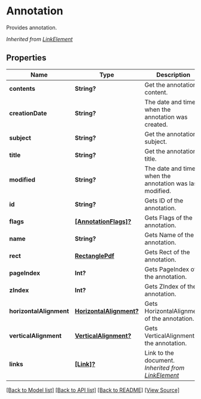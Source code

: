 # Annotation
Provides annotation.

*Inherited from [LinkElement](LinkElement.md)*
## Properties
Name | Type | Description | Notes
------------ | ------------- | ------------- | -------------
**contents** | **String?** | Get the annotation content. | [optional]
**creationDate** | **String?** | The date and time when the annotation was created. | [optional]
**subject** | **String?** | Get the annotation subject. | [optional]
**title** | **String?** | Get the annotation title. | [optional]
**modified** | **String?** | The date and time when the annotation was last modified. | [optional]
**id** | **String?** | Gets ID of the annotation. | [optional]
**flags** | [**[AnnotationFlags]?**](AnnotationFlags.md) | Gets Flags of the annotation. | [optional]
**name** | **String?** | Gets Name of the annotation. | [optional]
**rect** | [**RectanglePdf**](RectanglePdf.md) | Gets Rect of the annotation. | 
**pageIndex** | **Int?** | Gets PageIndex of the annotation. | [optional]
**zIndex** | **Int?** | Gets ZIndex of the annotation. | [optional]
**horizontalAlignment** | [**HorizontalAlignment?**](HorizontalAlignment.md) | Gets HorizontalAlignment of the annotation. | [optional]
**verticalAlignment** | [**VerticalAlignment?**](VerticalAlignment.md) | Gets VerticalAlignment of the annotation. | [optional]
**links** | [**[Link]?**](Link.md) | Link to the document.<br />*Inherited from [LinkElement](LinkElement.md)* | [optional]

[[Back to Model list]](../README.md#documentation-for-models) [[Back to API list]](../README.md#documentation-for-api-endpoints) [[Back to README]](../README.md) [[View Source]](../AsposePdfCloud/Models/Annotation.swift)

